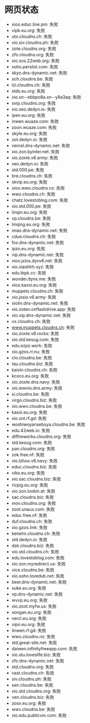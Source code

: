 # 网页状态
- xioo.educ.line.pm: 失败
- vipk.eu.org: 失败
- uto.cloudns.ch: 失败
- xio.siv.cloudns.ph: 失败
- zote.cloudns.org: 失败
- zfo.cloudns.org: 失败
- xio.zos.22web.org: 失败
- soho.perslist.com: 失败
- skyo.dns-dynamic.net: 失败
- sch.cloudns.be: 失败
- lzi.cloudns.ch: 失败
- stds.eu.org: 失败
- xio.xn--ebbpo8a.xn--y9a3aq: 失败
- svip.cloudns.org: 失败
- xio.xeo.dedyn.io: 失败
- ipen.eu.org: 失败
- inwen.wuaze.com: 失败
- zoon.wuaze.com: 失败
- skyle.eu.org: 失败
- zot.dedyn.io: 失败
- vercel.dns-dynamic.net: 失败
- xio.zon.byinter.net: 失败
- xio.zoxte.v6.army: 失败
- xeo.dedyn.io: 失败
- std.000.pe: 失败
- bre.cloudns.ch: 失败
- skvip.eu.org: 失败
- xioo.wwo.cloudns.nz: 失败
- wwo.cloudns.ch: 失败
- chatz.lovestoblog.com: 失败
- xio.std.000.pe: 失败
- linqin.eu.org: 失败
- vp.cloudns.be: 失败
- linqing.eu.org: 失败
- miao.dns-dynamic.net: 失败
- cdue.cloudns.ch: 失败
- fox.dns-dynamic.net: 失败
- ipzo.eu.org: 失败
- vip.dns-dynamic.net: 失败
- xioo.jxios.dynv6.net: 失败
- xio.xiaohhh.xyz: 失败
- edu.tkpk.cc: 失败
- wonder.dynx.me: 失败
- xioo.kaxoi.eu.org: 失败
- muppets.cloudns.ch: 失败
- xio.jxsio.v6.army: 失败
- xiolin.dns-dynamic.net: 失败
- xio.zoten.onflashdrive.app: 失败
- xio.vip.dns-dynamic.net: 失败
- vx.cloudns.ch: 失败
- www.muppets.cloudns.ch: 失败
- xio.zoxte.v6.rocks: 失败
- xio.std.kesug.com: 失败
- edu.ezpz.work: 失败
- xio.gzos.rr.nu: 失败
- clo.cloudns.be: 失败
- tau.cloudns.biz: 失败
- kaixin.cloudns.ch: 失败
- kcoco.eu.org: 失败
- xio.zoxte.dns.navy: 失败
- xio.wwvio.dns.army: 失败
- si.cloudns.be: 失败
- virgo.cloudns.biz: 失败
- xio.wwv.cloudns.be: 失败
- kaxoi.eu.org: 失败
- xio.zot.rf.gd: 失败
- woshiwoyansebuya.cloudns.be: 失败
- edu.42web.io: 失败
- diffireworks.cloudns.org: 失败
- std.kesug.com: 失败
- pan.cloudns.org: 失败
- zok.free.nf: 失败
- xio.lzhoo.v6.navy: 失败
- educ.cloudns.biz: 失败
- viko.eu.org: 失败
- xio.sac.cloudns.biz: 失败
- ricpig.eu.org: 失败
- xio.zon.lookin.at: 失败
- sac.cloudns.biz: 失败
- mov.cloudns.org: 失败
- zoot.unaux.com: 失败
- educ.free.nf: 失败
- duf.cloudns.ch: 失败
- xio.gzos.link: 失败
- kenelm.cloudns.ch: 失败
- std.dedyn.io: 失败
- dsk.cloudns.biz: 失败
- xio.std.cloudns.ch: 失败
- edu.lovestoblog.com: 失败
- xio.zon.myredirect.us: 失败
- vice.cloudns.be: 失败
- xio.soho.lovedub.net: 失败
- beer.dns-dynamic.net: 失败
- suke.eu.org: 失败
- vp.dns-dynamic.net: 失败
- wvvp.eu.org: 失败
- xio.zoot.myfw.us: 失败
- xongan.eu.org: 失败
- vercl.eu.org: 失败
- vipn.eu.org: 失败
- linwen.rf.gd: 失败
- wwo.cloudns.nz: 失败
- std.great-site.net: 失败
- daiwen.infinityfreeapp.com: 失败
- xio.stu.loveslife.biz: 失败
- zfo.dns-dynamic.net: 失败
- std.cloudns.org: 失败
- vast.cloudns.ch: 失败
- siv.cloudns.ph: 失败
- sen.cloudns.be: 失败
- xio.std.cloudns.org: 失败
- ven.cloudns.biz: 失败
- zosx.eu.org: 失败
- wwv.cloudns.be: 失败
- xio.edu.publicvm.com: 失败
